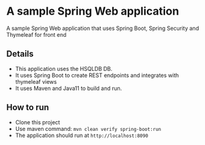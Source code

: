 # A sample Spring Web application
A sample Spring Web application that uses Spring Boot, Spring Security and Thymeleaf for front end

## Details
 * This application uses the HSQLDB DB.
 * It uses Spring Boot to create REST endpoints and integrates with thymeleaf views
 * It uses Maven and Java11 to build and run.

## How to run
 * Clone this project
 * Use maven command: `mvn clean verify spring-boot:run`
 * The application should run at `http://localhost:8090`